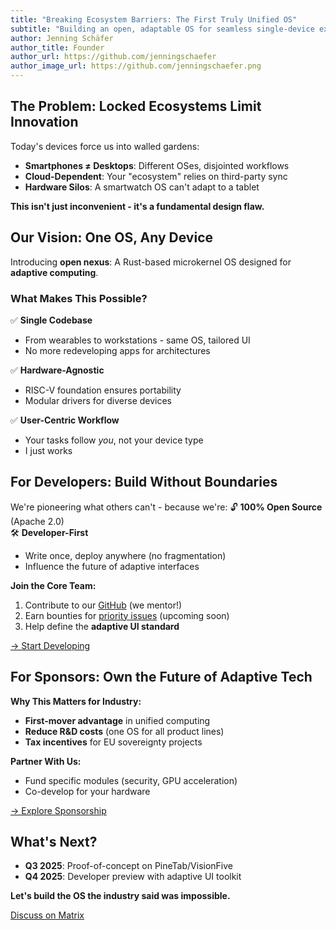 ```yaml
---
title: "Breaking Ecosystem Barriers: The First Truly Unified OS"
subtitle: "Building an open, adaptable OS for seamless single-device experiences"
author: Jenning Schäfer
author_title: Founder
author_url: https://github.com/jenningschaefer
author_image_url: https://github.com/jenningschaefer.png
---
```


## The Problem: Locked Ecosystems Limit Innovation

Today's devices force us into walled gardens:

- **Smartphones ≠ Desktops**: Different OSes, disjointed workflows
- **Cloud-Dependent**: Your "ecosystem" relies on third-party sync
- **Hardware Silos**: A smartwatch OS can't adapt to a tablet

**This isn't just inconvenient - it's a fundamental design flaw.**

## Our Vision: One OS, Any Device

Introducing **open nexus**: A Rust-based microkernel OS designed for **adaptive computing**.

### What Makes This Possible?

✅ **Single Codebase**  

- From wearables to workstations - same OS, tailored UI  
- No more redeveloping apps for architectures

✅ **Hardware-Agnostic**  

- RISC-V foundation ensures portability  
- Modular drivers for diverse devices  

✅ **User-Centric Workflow**  

- Your tasks follow *you*, not your device type  
- I just works

## For Developers: Build Without Boundaries

We're pioneering what others can't - because we're:
🔓 **100% Open Source** (Apache 2.0)  
🛠️ **Developer-First**  

- Write once, deploy anywhere (no fragmentation)  
- Influence the future of adaptive interfaces  

**Join the Core Team:**  

1. Contribute to our [GitHub](https://github.com/open-nexus-OS) (we mentor!)  
2. Earn bounties for [priority issues](/docs/timeline)  (upcoming soon)
3. Help define the **adaptive UI standard**  

[→ Start Developing](/docs/contributing)  

## For Sponsors: Own the Future of Adaptive Tech

**Why This Matters for Industry:**  

- **First-mover advantage** in unified computing  
- **Reduce R&D costs** (one OS for all product lines)  
- **Tax incentives** for EU sovereignty projects  

**Partner With Us:**  

- Fund specific modules (security, GPU acceleration)  
- Co-develop for your hardware  

[→ Explore Sponsorship](/donate)  

## What's Next?

- **Q3 2025**: Proof-of-concept on PineTab/VisionFive  
- **Q4 2025**: Developer preview with adaptive UI toolkit  

**Let's build the OS the industry said was impossible.**  

[Discuss on Matrix](https://matrix.to/#/your-room)
